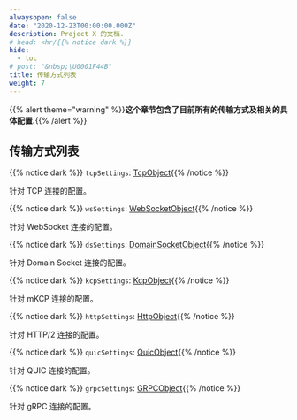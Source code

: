 ```yaml
---
alwaysopen: false
date: "2020-12-23T00:00:00.000Z"
description: Project X 的文档.
# head: <hr/{{% notice dark %}}
hide:
  - toc
# post: "&nbsp;\U0001F44B"
title: 传输方式列表
weight: 7
---
```


{{% alert theme="warning" %}}**这个章节包含了目前所有的传输方式及相关的具体配置.**{{% /alert %}}

## 传输方式列表

{{% notice dark %}} `tcpSettings`: [TcpObject](./tcp){{% /notice %}}

针对 TCP 连接的配置。

{{% notice dark %}} `wsSettings`: [WebSocketObject](./websocket){{% /notice %}}

针对 WebSocket 连接的配置。

{{% notice dark %}} `dsSettings`: [DomainSocketObject](./domainsocket){{% /notice %}}

针对 Domain Socket 连接的配置。

{{% notice dark %}} `kcpSettings`: [KcpObject](./mkcp){{% /notice %}}

针对 mKCP 连接的配置。

{{% notice dark %}} `httpSettings`: [HttpObject](./h2){{% /notice %}}

针对 HTTP/2 连接的配置。

{{% notice dark %}} `quicSettings`: [QuicObject](./quic){{% /notice %}}

针对 QUIC 连接的配置。

{{% notice dark %}} `grpcSettings`: [GRPCObject](./grpc){{% /notice %}}

针对 gRPC 连接的配置。


